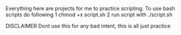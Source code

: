 Everything here are projects for me to practice scripting.
To use bash scripts do following
1 chmod +x script.sh
2 run script with ./script.sh

DISCLAIMER
Dont use this for any bad intent, this is all just practice
